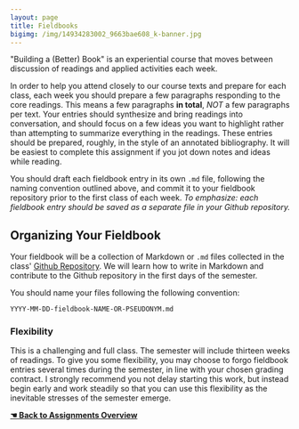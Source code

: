 ```yaml
---
layout: page
title: Fieldbooks
bigimg: /img/14934283002_9663bae608_k-banner.jpg
---
```


"Building a (Better) Book" is an experiential course that moves between discussion of readings and applied activities each week. 

In order to help you attend closely to our course texts and prepare for each class, each week you should prepare a few paragraphs responding to the core readings. This means a few paragraphs **in total**, *NOT* a few paragraphs per text. Your entries should synthesize and bring readings into conversation, and should focus on a few ideas you want to highlight rather than attempting to summarize everything in the readings. These entries should be prepared, roughly, in the style of an annotated bibliography. It will be easiest to complete this assignment if you jot down notes and ideas while reading.  

You should draft each fieldbook entry in its own `.md` file, following the naming convention outlined above, and commit it to your fieldbook repository prior to the first class of each week. *To emphasize: each fieldbook entry should be saved as a separate file in your Github repository.*

## Organizing Your Fieldbook

Your fieldbook will be a collection of Markdown or `.md` files collected in the class' [Github Repository](). We will learn how to write in Markdown and contribute to the Github repository in the first days of the semester. 

You should name your files following the following convention:

`YYYY-MM-DD-fieldbook-NAME-OR-PSEUDONYM.md`

### Flexibility

This is a challenging and full class. The semester will include thirteen weeks of readings. To give you some flexibility, you may choose to forgo fieldbook entries several times during the semester, in line with your chosen grading contract. I strongly recommend you not delay starting this work, but instead begin early and work steadily so that you can use this flexibility as the inevitable stresses of the semester emerge. 

[**&#9754; Back to Assignments Overview**](/assignments)